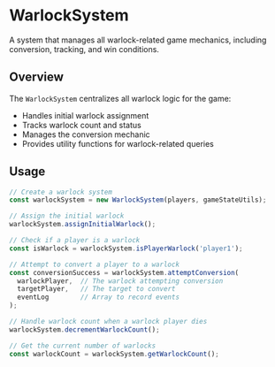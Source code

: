 # WarlockSystem

A system that manages all warlock-related game mechanics, including conversion, tracking, and win conditions.

## Overview

The `WarlockSystem` centralizes all warlock logic for the game:
- Handles initial warlock assignment
- Tracks warlock count and status
- Manages the conversion mechanic
- Provides utility functions for warlock-related queries

## Usage

```javascript
// Create a warlock system
const warlockSystem = new WarlockSystem(players, gameStateUtils);

// Assign the initial warlock
warlockSystem.assignInitialWarlock();

// Check if a player is a warlock
const isWarlock = warlockSystem.isPlayerWarlock('player1');

// Attempt to convert a player to a warlock
const conversionSuccess = warlockSystem.attemptConversion(
  warlockPlayer,  // The warlock attempting conversion
  targetPlayer,   // The target to convert
  eventLog        // Array to record events
);

// Handle warlock count when a warlock player dies
warlockSystem.decrementWarlockCount();

// Get the current number of warlocks
const warlockCount = warlockSystem.getWarlockCount();